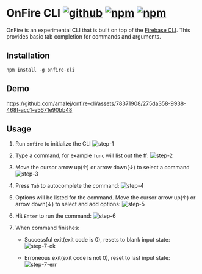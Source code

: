 # OnFire CLI [![github](https://img.shields.io/badge/GitHub-repository-blue)](https://github.com/amalej/onfire-cli) [![npm](https://img.shields.io/npm/v/onfire-cli)](https://www.npmjs.com/package/onfire-cli) [![npm](https://img.shields.io/npm/dt/onfire-cli)](https://www.npmjs.com/package/onfire-cli?activeTab=versions)

OnFire is an experimental CLI that is built on top of the [Firebase CLI](https://firebase.google.com/docs/cli). This provides basic tab completion for commands and arguments.

## Installation

```
npm install -g onfire-cli
```

## Demo

https://github.com/amalej/onfire-cli/assets/78371908/275da358-9938-468f-acc1-e5671e90bb48

## Usage


1. Run `onfire` to initialize the CLI
![step-1](https://github.com/amalej/onfire-cli/assets/78371908/a56607f0-4558-4e8c-8652-a46b561943e9)

2. Type a command, for example `func` will list out the ff:
![step-2](https://github.com/amalej/onfire-cli/assets/78371908/54dacce1-1be2-4292-8d6a-761624cb08a8)

3. Move the cursor arrow up(↑) or arrow down(↓) to select a command
![step-3](https://github.com/amalej/onfire-cli/assets/78371908/131480be-cdfa-4893-86b1-6411e8de271c)

4. Press `Tab` to autocomplete the command:
![step-4](https://github.com/amalej/onfire-cli/assets/78371908/159e42a7-a82f-4076-be94-b7eca1321443)

5. Options will be listed for the command. Move the cursor arrow up(↑) or arrow down(↓) to select and add options:
![step-5](https://github.com/amalej/onfire-cli/assets/78371908/15a1c424-0128-49f8-abd3-6919fae3390f)

6. Hit `Enter` to run the command:
![step-6](https://github.com/amalej/onfire-cli/assets/78371908/0754e3a2-e5e7-4cad-9b25-b809fbd3b286)

7. When command finishes:
   - Successful exit(exit code is 0), resets to blank input state:
![step-7-ok](https://github.com/amalej/onfire-cli/assets/78371908/9ed78810-6a9d-4c01-babb-dc5c43aea6f7)

   - Erroneous exit(exit code is not 0), reset to last input state:
![step-7-err](https://github.com/amalej/onfire-cli/assets/78371908/63ed17ad-f374-4260-848f-abf98ae9806b)
